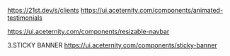 <!-- clients and testimonials -->

https://21st.dev/s/clients
https://ui.aceternity.com/components/animated-testimonials

<!-- 2.NAVBAR -->

https://ui.aceternity.com/components/resizable-navbar

3.STICKY BANNER
https://ui.aceternity.com/components/sticky-banner
